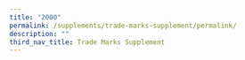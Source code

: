 ```yaml
---
title: "2000"
permalink: /supplements/trade-marks-supplement/permalink/
description: ""
third_nav_title: Trade Marks Supplement
---
```

